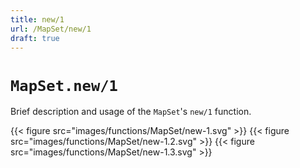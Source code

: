 ```yaml
---
title: new/1
url: /MapSet/new/1
draft: true
---
```


# `MapSet.new/1`
Brief description and usage of the `MapSet`'s `new/1` function.

{{< figure src="images/functions/MapSet/new-1.svg" >}}
{{< figure src="images/functions/MapSet/new-1.2.svg" >}}
{{< figure src="images/functions/MapSet/new-1.3.svg" >}}
